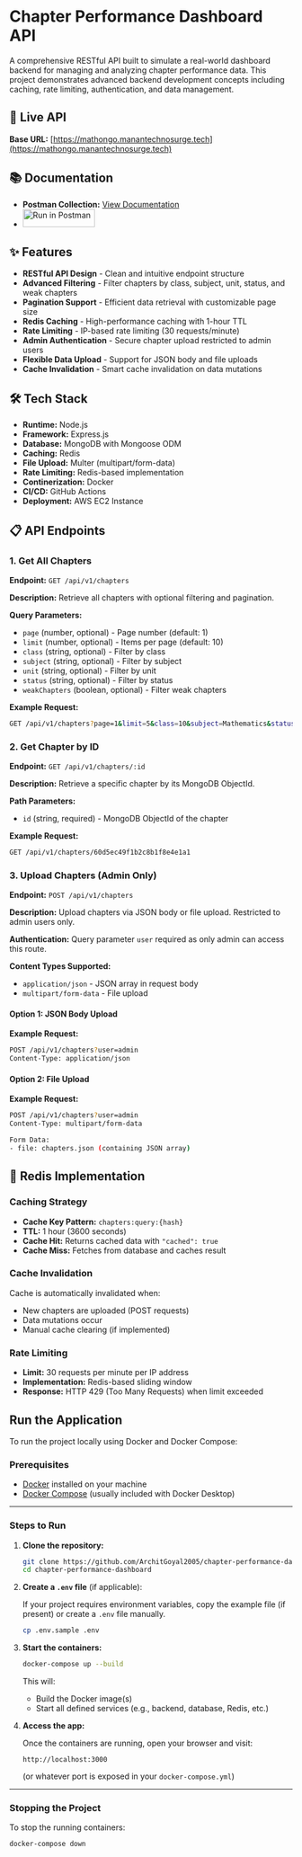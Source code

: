 # Chapter Performance Dashboard API

A comprehensive RESTful API built to simulate a real-world dashboard backend for managing and analyzing chapter performance data. This project demonstrates advanced backend development concepts including caching, rate limiting, authentication, and data management.

## 🚀 Live API

**Base URL:** [https://mathongo.manantechnosurge.tech](https://mathongo.manantechnosurge.tech)

## 📚 Documentation

- **Postman Collection:** [View Documentation](https://documenter.getpostman.com/view/45603720/2sB2x2KEg8)
- [<img src="https://run.pstmn.io/button.svg" alt="Run in Postman" style="width: 128px; height: 32px;">](https://app.getpostman.com/run-collection/45603720-531b8776-5553-4701-9d16-e43dd6127be2?action=collection%2Ffork&source=rip_markdown&collection-url=entityId%3D45603720-531b8776-5553-4701-9d16-e43dd6127be2%26entityType%3Dcollection%26workspaceId%3D1b089c4f-d8eb-46fc-85b0-ccb85da2050b)

## ✨ Features

- **RESTful API Design** - Clean and intuitive endpoint structure
- **Advanced Filtering** - Filter chapters by class, subject, unit, status, and weak chapters
- **Pagination Support** - Efficient data retrieval with customizable page size
- **Redis Caching** - High-performance caching with 1-hour TTL
- **Rate Limiting** - IP-based rate limiting (30 requests/minute)
- **Admin Authentication** - Secure chapter upload restricted to admin users
- **Flexible Data Upload** - Support for JSON body and file uploads
- **Cache Invalidation** - Smart cache invalidation on data mutations

## 🛠️ Tech Stack

- **Runtime:** Node.js
- **Framework:** Express.js
- **Database:** MongoDB with Mongoose ODM
- **Caching:** Redis
- **File Upload:** Multer (multipart/form-data)
- **Rate Limiting:** Redis-based implementation
- **Continerization:** Docker
- **CI/CD:** GitHub Actions
- **Deployment:** AWS EC2 Instance

## 📋 API Endpoints

### 1. Get All Chapters

**Endpoint:** `GET /api/v1/chapters`

**Description:** Retrieve all chapters with optional filtering and pagination.

**Query Parameters:**

- `page` (number, optional) - Page number (default: 1)
- `limit` (number, optional) - Items per page (default: 10)
- `class` (string, optional) - Filter by class
- `subject` (string, optional) - Filter by subject
- `unit` (string, optional) - Filter by unit
- `status` (string, optional) - Filter by status
- `weakChapters` (boolean, optional) - Filter weak chapters

**Example Request:**

```bash
GET /api/v1/chapters?page=1&limit=5&class=10&subject=Mathematics&status=active
```

### 2. Get Chapter by ID

**Endpoint:** `GET /api/v1/chapters/:id`

**Description:** Retrieve a specific chapter by its MongoDB ObjectId.

**Path Parameters:**

- `id` (string, required) - MongoDB ObjectId of the chapter

**Example Request:**

```bash
GET /api/v1/chapters/60d5ec49f1b2c8b1f8e4e1a1
```


### 3. Upload Chapters (Admin Only)

**Endpoint:** `POST /api/v1/chapters`

**Description:** Upload chapters via JSON body or file upload. Restricted to admin users only.

**Authentication:** Query parameter `user` required as only admin can access this route.

**Content Types Supported:**

- `application/json` - JSON array in request body
- `multipart/form-data` - File upload

#### Option 1: JSON Body Upload

**Example Request:**

```bash
POST /api/v1/chapters?user=admin
Content-Type: application/json
```

#### Option 2: File Upload

**Example Request:**

```bash
POST /api/v1/chapters?user=admin
Content-Type: multipart/form-data

Form Data:
- file: chapters.json (containing JSON array)
```

## 🔧 Redis Implementation

### Caching Strategy

- **Cache Key Pattern:** `chapters:query:{hash}`
- **TTL:** 1 hour (3600 seconds)
- **Cache Hit:** Returns cached data with `"cached": true`
- **Cache Miss:** Fetches from database and caches result

### Cache Invalidation

Cache is automatically invalidated when:

- New chapters are uploaded (POST requests)
- Data mutations occur
- Manual cache clearing (if implemented)

### Rate Limiting

- **Limit:** 30 requests per minute per IP address
- **Implementation:** Redis-based sliding window
- **Response:** HTTP 429 (Too Many Requests) when limit exceeded

## Run the Application

To run the project locally using Docker and Docker Compose:

### Prerequisites

- [Docker](https://www.docker.com/get-started) installed on your machine  
- [Docker Compose](https://docs.docker.com/compose/) (usually included with Docker Desktop)

---

### Steps to Run

1. **Clone the repository:**

   ```bash
   git clone https://github.com/ArchitGoyal2005/chapter-performance-dashboard
   cd chapter-performance-dashboard
   ```

2. **Create a `.env` file** (if applicable):

   If your project requires environment variables, copy the example file (if present) or create a `.env` file manually.

   ```bash
   cp .env.sample .env
   ```

3. **Start the containers:**

   ```bash
   docker-compose up --build
   ```

   This will:
   - Build the Docker image(s)  
   - Start all defined services (e.g., backend, database, Redis, etc.)

4. **Access the app:**

   Once the containers are running, open your browser and visit:

   ```
   http://localhost:3000
   ```

   (or whatever port is exposed in your `docker-compose.yml`)

---

### Stopping the Project

To stop the running containers:

```bash
docker-compose down
```



